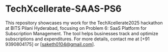 # TechXcellerate-SAAS-PS6
This repository showcases my work for the TechXcellerate2025 hackathon at BITS Pilani Hyderabad, focusing on Problem 6: SaaS Platform for Subscription Management. The tool helps businesses track and optimize subscriptions and expenditures. For more details, contact me at [+91 9390804175] or [saketh0104@gmail.com].
